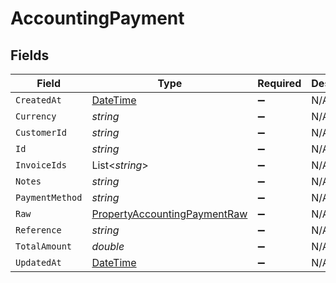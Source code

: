 # AccountingPayment


## Fields

| Field                                                                                   | Type                                                                                    | Required                                                                                | Description                                                                             |
| --------------------------------------------------------------------------------------- | --------------------------------------------------------------------------------------- | --------------------------------------------------------------------------------------- | --------------------------------------------------------------------------------------- |
| `CreatedAt`                                                                             | [DateTime](https://learn.microsoft.com/en-us/dotnet/api/system.datetime?view=net-5.0)   | :heavy_minus_sign:                                                                      | N/A                                                                                     |
| `Currency`                                                                              | *string*                                                                                | :heavy_minus_sign:                                                                      | N/A                                                                                     |
| `CustomerId`                                                                            | *string*                                                                                | :heavy_minus_sign:                                                                      | N/A                                                                                     |
| `Id`                                                                                    | *string*                                                                                | :heavy_minus_sign:                                                                      | N/A                                                                                     |
| `InvoiceIds`                                                                            | List<*string*>                                                                          | :heavy_minus_sign:                                                                      | N/A                                                                                     |
| `Notes`                                                                                 | *string*                                                                                | :heavy_minus_sign:                                                                      | N/A                                                                                     |
| `PaymentMethod`                                                                         | *string*                                                                                | :heavy_minus_sign:                                                                      | N/A                                                                                     |
| `Raw`                                                                                   | [PropertyAccountingPaymentRaw](../../Models/Components/PropertyAccountingPaymentRaw.md) | :heavy_minus_sign:                                                                      | N/A                                                                                     |
| `Reference`                                                                             | *string*                                                                                | :heavy_minus_sign:                                                                      | N/A                                                                                     |
| `TotalAmount`                                                                           | *double*                                                                                | :heavy_minus_sign:                                                                      | N/A                                                                                     |
| `UpdatedAt`                                                                             | [DateTime](https://learn.microsoft.com/en-us/dotnet/api/system.datetime?view=net-5.0)   | :heavy_minus_sign:                                                                      | N/A                                                                                     |